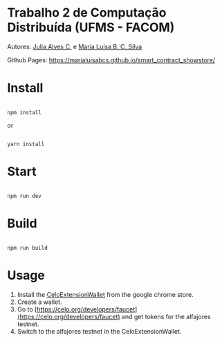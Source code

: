# Trabalho 2 de Computação Distribuída (UFMS - FACOM)

Autores: [Julia Alves C.](https://github.com/j-alves-c) e [Maria Luísa B. C. Silva](https://github.com/Marialuisabcs)

Github Pages: https://marialuisabcs.github.io/smart_contract_showstore/

# Install

```

npm install

```

or 

```

yarn install

```

# Start

```

npm run dev

```

# Build

```

npm run build

```
# Usage
1. Install the [CeloExtensionWallet](https://chrome.google.com/webstore/detail/celoextensionwallet/kkilomkmpmkbdnfelcpgckmpcaemjcdh?hl=en) from the google chrome store.
2. Create a wallet.
3. Go to [https://celo.org/developers/faucet](https://celo.org/developers/faucet) and get tokens for the alfajores testnet.
4. Switch to the alfajores testnet in the CeloExtensionWallet.
